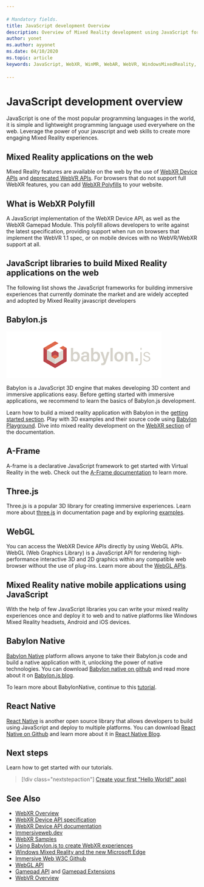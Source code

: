 ```yaml
---

# Mandatory fields.
title: JavaScript development Overview
description: Overview of Mixed Reality development using JavaScript for web, mobile and windows immersive headsets.
author: yonet
ms.author: ayyonet
ms.date: 04/10/2020
ms.topic: article
keywords: JavaScript, WebXR, WinMR, WebAR, WebVR, WindowsMixedReality, HoloLens, windows mixed reality, web vr, web xr, web mr, web ar, 360, 360 video, 360 videos, 360 photo, 360 photos, 360 content, immersive web, immersive-web, IW, immersiveweb

---
```


# JavaScript development overview

JavaScript is one of the most popular programming languages in the world, it is simple and lightweight programming language used everywhere on the web. Leverage the power of your javascript and web skills to create more engaging Mixed Reality experiences.

## Mixed Reality applications on the web

Mixed Reality features are available on the web by the use of [WebXR Device APIs](https://developer.mozilla.org/en-US/docs/Web/API/WebXR_Device_API) and [deprecated WebVR APIs](webxr-overview.md). For browsers that do not support full WebXR features, you can add [WebXR Polyfills](https://github.com/immersive-web/webxr-polyfill) to your website.

## What is WebXR Polyfill

A JavaScript implementation of the WebXR Device API, as well as the WebXR Gamepad Module. This polyfill allows developers to write against the latest specification, providing support when run on browsers that implement the WebVR 1.1 spec, or on mobile devices with no WebVR/WebXR support at all.

## JavaScript libraries to build Mixed Reality applications on the web

The following list shows the JavaScript frameworks for building immersive experiences that currently dominate the market and are widely accepted and adopted by Mixed Reality javascript developers

## Babylon.js

![BabylonJS Logo](images/babylon-js-logo.png)

Babylon is a JavaScript 3D engine that makes developing 3D content and immersive applications easy. Before getting started with immersive applications, we recommend to learn the basics of Babylon.js development.

Learn how to build a mixed reality application with Babylon in the [getting started section](https://doc.babylonjs.com/). Play with 3D examples and their source code using [Babylon Playground](https://doc.babylonjs.com/examples/). Dive into mixed reality development on the [WebXR section](https://doc.babylonjs.com/how_to/introduction_to_webxr) of the documentation.

## A-Frame

A-frame is a declarative JavaScript framework to get started with Virtual Reality in the web. Check out the [A-Frame documentation](https://aframe.io/) to learn more.

## Three.js

Three.js is a popular 3D library for creating immersive experiences. Learn more about [three.js](https://threejs.org/docs/index.html#manual/en/introduction/Creating-a-scene) in documentation page and by exploring [examples](https://threejs.org/examples/#webgl_animation_cloth).

## WebGL

You can access the WebXR Device APIs directly by using WebGL APIs. WebGL (Web Graphics Library) is a JavaScript API for rendering high-performance interactive 3D and 2D graphics within any compatible web browser without the use of plug-ins. Learn more about the [WebGL APIs](https://developer.mozilla.org/en-US/docs/Web/API/WebGL_API).

## Mixed Reality native mobile applications using JavaScript

With the help of few JavaScript libraries you can write your mixed reality experiences once and deploy it to web and to native platforms like Windows Mixed Reality headsets, Android and iOS devices.

## Babylon Native

[Babylon Native](https://www.babylonjs.com/native/) platform allows anyone to take their Babylon.js code and build a native application with it, unlocking the power of native technologies. You can download [Babylon native on github](https://github.com/BabylonJS/BabylonNative) and read more about it on [Babylon.js blog](https://medium.com/@babylonjs/babylon-native-821f1694fffc).

To learn more about BabylonNative, continue to this [tutorial](/tutorials/babylon-native).

## React Native

[React Native](https://reactnative.dev/) is another open source library that allows developers to build using JavaScript and deploy to multiple platforms. You can download [React Native on Github](https://github.com/facebook/react-native) and learn more about it in [React Native Blog](https://reactnative.dev/blog/).

## Next steps

Learn how to get started with our tutorials.

> [!div class="nextstepaction"]
> [Create your first "Hello World!" app)](tutorials/babylonjs-webxr-helloworld/introduction-01.md)

## See Also

* [WebXR Overview](webxr-overview.md)
* [WebXR Device API specification](https://immersive-web.github.io/webxr/)
* [WebXR Device API documentation](https://developer.mozilla.org/en-US/docs/Web/API/WebXR_Device_API)
* [Immersiveweb.dev](https://immersiveweb.dev/)
* [WebXR Samples](https://immersive-web.github.io/webxr-samples/)
* [Using Babylon.js to create WebXR experiences](https://doc.babylonjs.com/how_to/introduction_to_webxr)
* [Windows Mixed Reality and the new Microsoft Edge](/windows/mixed-reality/new-microsoft-edge#introducing-the-new-microsoft-edge)
* [Immersive Web W3C Github](https://github.com/immersive-web)
* [WebGL API](/previous-versions/windows/internet-explorer/ie-developer/dev-guides/bg182648(v=vs.85))
* [Gamepad API](https://msdn.microsoft.com/library/dn743630(v=vs.85).aspx) and [Gamepad Extensions](https://w3c.github.io/gamepad/extensions.html)
* [WebVR Overview](webvr-overview.md)